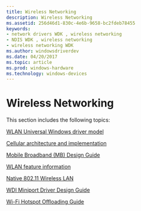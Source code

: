 ```yaml
---
title: Wireless Networking
description: Wireless Networking
ms.assetid: 256d46d1-830c-4e6b-9658-bc2fdeb78455
keywords:
- network drivers WDK , wireless networking
- NDIS WDK , wireless networking
- wireless networking WDK
ms.author: windowsdriverdev
ms.date: 04/20/2017
ms.topic: article
ms.prod: windows-hardware
ms.technology: windows-devices
---
```


# Wireless Networking


This section includes the following topics:

[WLAN Universal Windows driver model](wifi-universal-driver-model.md)

[Cellular architecture and implementation](cellular-architecture-and-driver-model.md)

[Mobile Broadband (MB) Design Guide](mobile-broadband--mb--design-guide.md)

[WLAN feature information](wlan-feature-information.md)

[Native 802.11 Wireless LAN](native-802-11-wireless-lan4.md)

[WDI Miniport Driver Design Guide](wdi-miniport-driver-design-guide.md)

[Wi-Fi Hotspot Offloading Guide](wi-fi-hotspot-offloading-guide.md)

 

 





